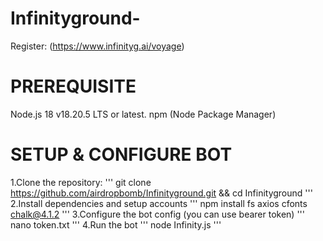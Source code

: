 # Infinityground-
Register: (https://www.infinityg.ai/voyage)

# PREREQUISITE
Node.js 18 v18.20.5 LTS or latest.
npm (Node Package Manager)

# SETUP & CONFIGURE BOT
1.Clone the repository:
'''
git clone https://github.com/airdropbomb/Infinityground.git && cd Infinityground
'''
2.Install dependencies and setup accounts
'''
npm install fs axios cfonts chalk@4.1.2
'''
3.Configure the bot config (you can use bearer token)
'''
nano token.txt
'''
4.Run the bot
'''
node Infinity.js
'''
